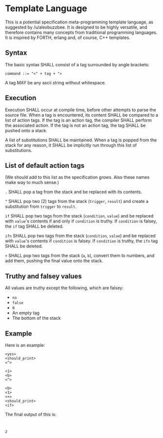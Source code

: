 # Template Language

This is a potential specification meta-programming template language, as suggested by /u/alexbuzzbee. It is designed to be highly versatile, and therefore contains many concepts from traditional programming languages. It is inspired by FORTH, erlang and, of course, C++ templates.

## Syntax

The basic syntax SHALL consist of a tag surrounded by angle brackets:

```
command ::= "<" + tag + ">
```

A tag MAY be any ascii string without whitespace.

## Execution

Execution SHALL occur at compile time, before other attempts to parse the source file. When a tag is encountered, its content SHALL be compared to a list of action tags. If the tag is an action tag, the compiler SHALL perform the associated action. If the tag is not an action tag, the tag SHALL be pushed onto a stack.

A list of substitutions SHALL be maintained. When a tag is popped from the stack for any reason, it SHALL be implicitly run through this list of substitutions.

## List of default action tags

(We should add to this list as the specification grows. Also these names make way to much sense.)

`.` SHALL pop a tag from the stack and be replaced with its contents.

`^` SHALL pop two (2) tags from the stack (`trigger`, `result`) and create a substitution from `trigger` to `result`.

`if` SHALL pop two tags from the stack (`condition`, `value`) and be replaced with `value`'s contents if and only if `condition` is truthy. If `condition` is falsey, the `if` tag SHALL be deleted.

`ifn` SHALL pop two tags from the stack (`condition`, `value`) and be replaced with `value`'s contents if `condition` is falsey. If `condition` is truthy, the `ifn` tag SHALL be deleted.

`+` SHALL pop two tags from the stack (`a`, `b`), convert them to numbers, and add them, pushing the final value onto the stack.

## Truthy and falsey values

All values are truthy except the following, which are falsey:

- `no`
- `false`
- `0`
- An empty tag
- The bottom of the stack

## Example

Here is an example:

```
<yes>
<should_print>
<^>

<1>
<b>
<^>

<b>
<1>
<+>
<should_print>
<if>
```

The final output of this is:

```


2
```
